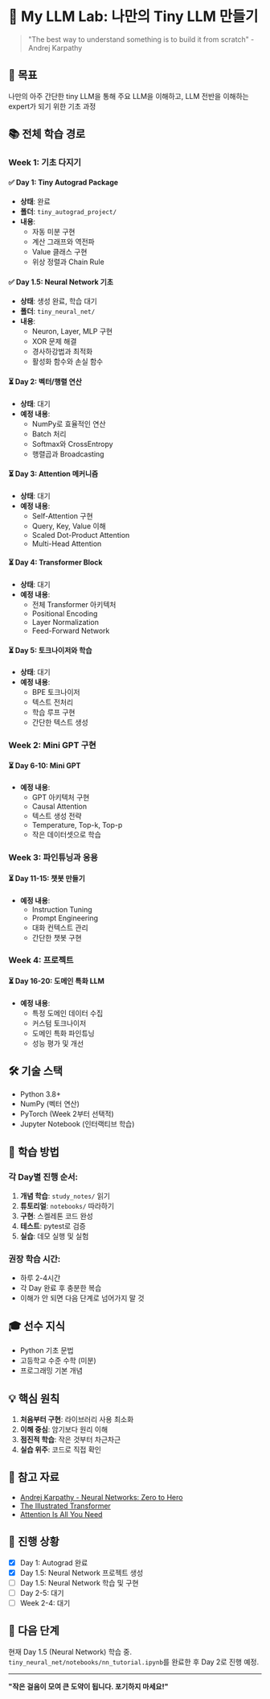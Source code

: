 # 🚀 My LLM Lab: 나만의 Tiny LLM 만들기

> "The best way to understand something is to build it from scratch" - Andrej Karpathy

## 🎯 목표
나만의 아주 간단한 tiny LLM을 통해 주요 LLM을 이해하고, LLM 전반을 이해하는 expert가 되기 위한 기초 과정

## 📚 전체 학습 경로

### Week 1: 기초 다지기

#### ✅ Day 1: Tiny Autograd Package
- **상태**: 완료
- **폴더**: `tiny_autograd_project/`
- **내용**: 
  - 자동 미분 구현
  - 계산 그래프와 역전파
  - Value 클래스 구현
  - 위상 정렬과 Chain Rule

#### ✅ Day 1.5: Neural Network 기초
- **상태**: 생성 완료, 학습 대기
- **폴더**: `tiny_neural_net/`
- **내용**:
  - Neuron, Layer, MLP 구현
  - XOR 문제 해결
  - 경사하강법과 최적화
  - 활성화 함수와 손실 함수

#### ⏳ Day 2: 벡터/행렬 연산
- **상태**: 대기
- **예정 내용**:
  - NumPy로 효율적인 연산
  - Batch 처리
  - Softmax와 CrossEntropy
  - 행렬곱과 Broadcasting

#### ⏳ Day 3: Attention 메커니즘
- **상태**: 대기
- **예정 내용**:
  - Self-Attention 구현
  - Query, Key, Value 이해
  - Scaled Dot-Product Attention
  - Multi-Head Attention

#### ⏳ Day 4: Transformer Block
- **상태**: 대기
- **예정 내용**:
  - 전체 Transformer 아키텍처
  - Positional Encoding
  - Layer Normalization
  - Feed-Forward Network

#### ⏳ Day 5: 토크나이저와 학습
- **상태**: 대기
- **예정 내용**:
  - BPE 토크나이저
  - 텍스트 전처리
  - 학습 루프 구현
  - 간단한 텍스트 생성

### Week 2: Mini GPT 구현

#### ⏳ Day 6-10: Mini GPT
- **예정 내용**:
  - GPT 아키텍처 구현
  - Causal Attention
  - 텍스트 생성 전략
  - Temperature, Top-k, Top-p
  - 작은 데이터셋으로 학습

### Week 3: 파인튜닝과 응용

#### ⏳ Day 11-15: 챗봇 만들기
- **예정 내용**:
  - Instruction Tuning
  - Prompt Engineering
  - 대화 컨텍스트 관리
  - 간단한 챗봇 구현

### Week 4: 프로젝트

#### ⏳ Day 16-20: 도메인 특화 LLM
- **예정 내용**:
  - 특정 도메인 데이터 수집
  - 커스텀 토크나이저
  - 도메인 특화 파인튜닝
  - 성능 평가 및 개선

## 🛠️ 기술 스택
- Python 3.8+
- NumPy (벡터 연산)
- PyTorch (Week 2부터 선택적)
- Jupyter Notebook (인터랙티브 학습)

## 📖 학습 방법

### 각 Day별 진행 순서:
1. **개념 학습**: `study_notes/` 읽기
2. **튜토리얼**: `notebooks/` 따라하기
3. **구현**: 스켈레톤 코드 완성
4. **테스트**: pytest로 검증
5. **실습**: 데모 실행 및 실험

### 권장 학습 시간:
- 하루 2-4시간
- 각 Day 완료 후 충분한 복습
- 이해가 안 되면 다음 단계로 넘어가지 말 것

## 🎓 선수 지식
- Python 기초 문법
- 고등학교 수준 수학 (미분)
- 프로그래밍 기본 개념

## 💡 핵심 원칙
1. **처음부터 구현**: 라이브러리 사용 최소화
2. **이해 중심**: 암기보다 원리 이해
3. **점진적 학습**: 작은 것부터 차근차근
4. **실습 위주**: 코드로 직접 확인

## 🔗 참고 자료
- [Andrej Karpathy - Neural Networks: Zero to Hero](https://karpathy.ai/zero-to-hero.html)
- [The Illustrated Transformer](http://jalammar.github.io/illustrated-transformer/)
- [Attention Is All You Need](https://arxiv.org/abs/1706.03762)

## 📝 진행 상황
- [x] Day 1: Autograd 완료
- [x] Day 1.5: Neural Network 프로젝트 생성
- [ ] Day 1.5: Neural Network 학습 및 구현
- [ ] Day 2-5: 대기
- [ ] Week 2-4: 대기

## 🚦 다음 단계
현재 Day 1.5 (Neural Network) 학습 중. 
`tiny_neural_net/notebooks/nn_tutorial.ipynb`를 완료한 후 Day 2로 진행 예정.

---

**"작은 걸음이 모여 큰 도약이 됩니다. 포기하지 마세요!"**
